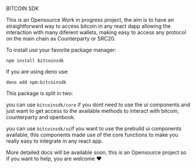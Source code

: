 BITCOIN SDK

This is an Opensource Work in progress project, the aim is to have an straightforward way to access bitcoin in any react dapp allowing the interaction with many diferent wallets, making easy to access any protocol on the main chain as Counterparty or SRC20.


To install use your favorite package manager:

`npm install bitcoinsdk`

If you are using deno use:

`deno add npm:bitcoinsdk`

This package is split in two:

you can use `bitcoinsdk/core` if you dont need to use the ui components and just want to get access to the available methods to interact with bitcoin, counterparty and openbook.

you can use `bitcoinsdk/ui`if you want to use the prebuild ui components available, this components made use of the core functions to make you really easy to integrate in any react app.


More detailed docs will be available soon, this is an Opensource project so if you want to help, you are welcome ❤️
